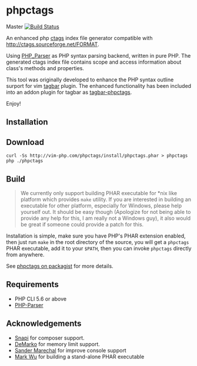 phpctags
========
Master  [![Build Status](https://travis-ci.org/vim-php/phpctags.svg)](https://travis-ci.org/vim-php/phpctags?branch=master)  

An enhanced php [ctags](http://ctags.sourceforge.net/) index file generator
compatible with http://ctags.sourceforge.net/FORMAT.

Using [PHP_Parser](https://github.com/nikic/PHP-Parser) as PHP syntax parsing
backend, written in pure PHP. The generated ctags index file contains scope
and access information about class's methods and properties.

This tool was originally developed to enhance the PHP syntax outline surport
for vim [tagbar](http://majutsushi.github.com/tagbar/) plugin. The enhanced
functionality has been included into an addon plugin for tagbar as
[tagbar-phpctags](https://github.com/techlivezheng/tagbar-phpctags).

Enjoy!

Installation
------------

## Download

```
curl -Ss http://vim-php.com/phpctags/install/phpctags.phar > phpctags
php ./phpctags
```

## Build
> We currently only support building PHAR executable for \*nix like platform
which provides `make` utility. If you are interested in building an executable
for other platform, especially for Windows, please help yourself out. It
should be easy though (Apologize for not being able to provide any help for
this, I am really not a Windows guy), it also would be great if someone could
provide a patch for this.

Installation is simple, make sure you have PHP's PHAR extension enabled, then
just run `make` in the root directory of the source, you will get a `phpctags`
PHAR executable, add it to your `$PATH`, then you can invoke `phpctags`
directly from anywhere.

See [phpctags on packagist](http://packagist.org/packages/techlivezheng/phpctags)
for more details.

Requirements
------------

* PHP CLI 5.6 or above
* [PHP-Parser](https://github.com/nikic/PHP-Parser)

Acknowledgements
----------------

* [Snapi](https://github.com/sanpii) for composer support.
* [DeMarko](https://github.com/DeMarko) for memory limit support.
* [Sander Marechal](https://github.com/sandermarechal) for improve console support
* [Mark Wu](https://github.com/markwu) for building a stand-alone PHAR executable
